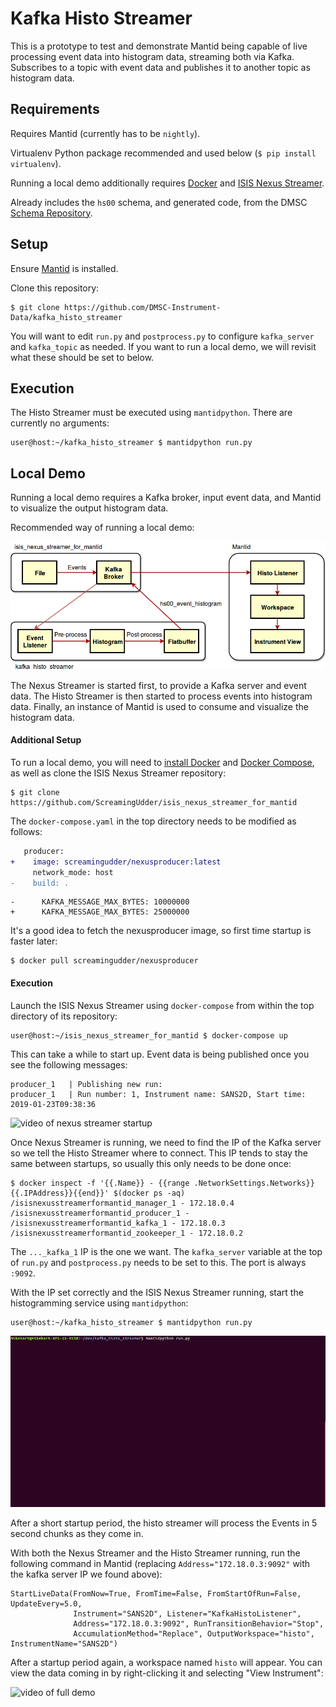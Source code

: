 # Kafka Histo Streamer

This is a prototype to test and demonstrate Mantid being capable of live processing event data into histogram data, streaming both via Kafka. Subscribes to a topic with event data and publishes it to another topic as histogram data.

## Requirements

Requires Mantid (currently has to be `nightly`).

Virtualenv Python package recommended and used below (`$ pip install virtualenv`).

Running a local demo additionally requires [Docker](https://www.docker.com/) and [ISIS Nexus Streamer](https://github.com/ScreamingUdder/isis_nexus_streamer_for_mantid/).

Already includes the `hs00` schema, and generated code, from the DMSC [Schema Repository](https://github.com/ess-dmsc/streaming-data-types).


## Setup

Ensure [Mantid](https://www.mantidproject.org/Main_Page) is installed.

Clone this repository:

```
$ git clone https://github.com/DMSC-Instrument-Data/kafka_histo_streamer
```


You will want to edit `run.py` and `postprocess.py` to configure `kafka_server` and `kafka_topic` as needed. If you want to run a local demo, we will revisit what these should be set to below.

## Execution

The Histo Streamer must be executed using `mantidpython`. There are currently no arguments:

```
user@host:~/kafka_histo_streamer $ mantidpython run.py
```

## Local Demo

Running a local demo requires a Kafka broker, input event data, and Mantid to visualize the output histogram data.

Recommended way of running a local demo:

![diagram of demo setup](media/histo_streamer_diagram.png)

The Nexus Streamer is started first, to provide a Kafka server and event data. The Histo Streamer is then started to process events into histogram data. Finally, an instance of Mantid is used to consume and visualize the histogram data.

#### Additional Setup

To run a local demo, you will need to [install Docker](https://docs.docker.com/install/) and [Docker Compose](https://docs.docker.com/compose/install/), as well as clone the ISIS Nexus Streamer repository:

```
$ git clone https://github.com/ScreamingUdder/isis_nexus_streamer_for_mantid
```

The `docker-compose.yaml` in the top directory needs to be modified as follows:

```diff
   producer:
+    image: screamingudder/nexusproducer:latest
     network_mode: host
-    build: .
```

```
-      KAFKA_MESSAGE_MAX_BYTES: 10000000
+      KAFKA_MESSAGE_MAX_BYTES: 25000000
```

It's a good idea to fetch the nexusproducer image, so first time startup is faster later:

```
$ docker pull screamingudder/nexusproducer
```

#### Execution

Launch the ISIS Nexus Streamer using `docker-compose` from within the top directory of its repository:

```
user@host:~/isis_nexus_streamer_for_mantid $ docker-compose up
```

This can take a while to start up. Event data is being published once you see the following messages:

```
producer_1   | Publishing new run:
producer_1   | Run number: 1, Instrument name: SANS2D, Start time: 2019-01-23T09:38:36
```

![video of nexus streamer startup](media/nexus_streamer_startup_800px.gif)

Once Nexus Streamer is running, we need to find the IP of the Kafka server so we tell the Histo Streamer where to connect. This IP tends to stay the same between startups, so usually this only needs to be done once:

```
$ docker inspect -f '{{.Name}} - {{range .NetworkSettings.Networks}}{{.IPAddress}}{{end}}' $(docker ps -aq)
/isisnexusstreamerformantid_manager_1 - 172.18.0.4
/isisnexusstreamerformantid_producer_1 -
/isisnexusstreamerformantid_kafka_1 - 172.18.0.3
/isisnexusstreamerformantid_zookeeper_1 - 172.18.0.2
```

The `..._kafka_1` IP is the one we want. The `kafka_server` variable at the top of `run.py` and `postprocess.py` needs to be set to this. The port is always `:9092`.

With the IP set correctly and the ISIS Nexus Streamer running, start the histogramming service using `mantidpython`:

```
user@host:~/kafka_histo_streamer $ mantidpython run.py
```

![video of histo streamer startup](media/histo_streamer_startup_800px.gif)

After a short startup period, the histo streamer will process the Events in 5 second chunks as they come in.

With both the Nexus Streamer and the Histo Streamer running, run the following command in Mantid (replacing `Address="172.18.0.3:9092"` with the kafka server IP we found above):

```
StartLiveData(FromNow=True, FromTime=False, FromStartOfRun=False, UpdateEvery=5.0,
              Instrument="SANS2D", Listener="KafkaHistoListener",
              Address="172.18.0.3:9092", RunTransitionBehavior="Stop",
              AccumulationMethod="Replace", OutputWorkspace="histo", InstrumentName="SANS2D")
```

After a startup period again, a workspace named `histo` will appear. You can view the data coming in by right-clicking it and selecting "View Instrument":

![video of full demo](media/full_demo_800px.gif)
